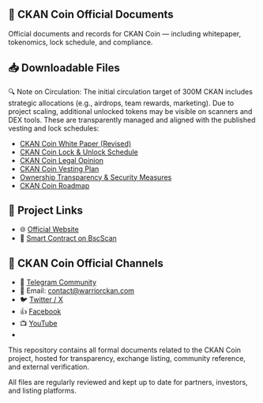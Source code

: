 ## 📄 CKAN Coin Official Documents
Official documents and records for CKAN Coin — including whitepaper, tokenomics, lock schedule, and compliance.

## 📥 Downloadable Files

🔍 Note on Circulation:
The initial circulation target of 300M CKAN includes strategic allocations (e.g., airdrops, team rewards, marketing). Due to project scaling, additional unlocked tokens may be visible on scanners and DEX tools. These are transparently managed and aligned with the published vesting and lock schedules:

- [CKAN Coin White Paper (Revised)](docs/CKAN_Coin_White_Paper_rev.pdf)
- [CKAN Coin Lock & Unlock Schedule](docs/CKAN_Coin_Lock_Unlock_Schedule.pdf)
- [CKAN Coin Legal Opinion](docs/CKAN_Coin_Legal_Opinion.pdf)
- [CKAN Coin Vesting Plan](docs/CKAN_Coin_Vesting_Plan.pdf)
- [Ownership Transparency & Security Measures](docs/Ownership_Transparency_and_Security_Measures_for_CKAN.pdf)
- [CKAN Coin Roadmap](docs/Roadmap%20CKAN%20Coin.pdf)


## 🔗 Project Links

- 🌐 [Official Website](https://warriorckan.com)
- 🧾 [Smart Contract on BscScan](https://bscscan.com/token/0x58845D14d73D73d1298E0165f8301784E7B9C62D)

## 🔗 CKAN Coin Official Channels

- 💬 [Telegram Community](https://t.me/CKANCoin)
- 📧 Email: [contact@warriorckan.com](mailto:contact@warriorckan.com)
- 🐦 [Twitter / X](https://x.com/CkanCoin)
- 👍 [Facebook](https://www.facebook.com/ckancoin)
- 📺 [YouTube](https://www.youtube.com/@ckancoin)
- 
This repository contains all formal documents related to the CKAN Coin project, hosted for transparency, exchange listing, community reference, and external verification.

All files are regularly reviewed and kept up to date for partners, investors, and listing platforms.

